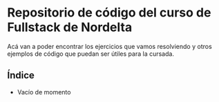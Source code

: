 # Repositorio de código del curso de Fullstack de Nordelta

Acá van a poder encontrar los ejercicios que vamos resolviendo y otros ejemplos de código que puedan ser útiles para la cursada.

## Índice

* Vacío de momento

